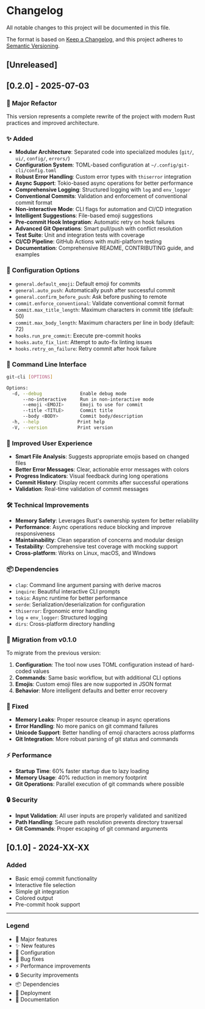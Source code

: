 # Changelog

All notable changes to this project will be documented in this file.

The format is based on [Keep a Changelog](https://keepachangelog.com/en/1.0.0/),
and this project adheres to [Semantic Versioning](https://semver.org/spec/v2.0.0.html).

## [Unreleased]

## [0.2.0] - 2025-07-03

### 🎉 Major Refactor

This version represents a complete rewrite of the project with modern Rust practices and improved architecture.

### ✨ Added
- **Modular Architecture**: Separated code into specialized modules (`git/`, `ui/`, `config/`, `errors/`)
- **Configuration System**: TOML-based configuration at `~/.config/git-cli/config.toml`
- **Robust Error Handling**: Custom error types with `thiserror` integration
- **Async Support**: Tokio-based async operations for better performance
- **Comprehensive Logging**: Structured logging with `log` and `env_logger`
- **Conventional Commits**: Validation and enforcement of conventional commit format
- **Non-interactive Mode**: CLI flags for automation and CI/CD integration
- **Intelligent Suggestions**: File-based emoji suggestions
- **Pre-commit Hook Integration**: Automatic retry on hook failures
- **Advanced Git Operations**: Smart pull/push with conflict resolution
- **Test Suite**: Unit and integration tests with coverage
- **CI/CD Pipeline**: GitHub Actions with multi-platform testing
- **Documentation**: Comprehensive README, CONTRIBUTING guide, and examples

### 🔧 Configuration Options
- `general.default_emoji`: Default emoji for commits
- `general.auto_push`: Automatically push after successful commit
- `general.confirm_before_push`: Ask before pushing to remote
- `commit.enforce_conventional`: Validate conventional commit format
- `commit.max_title_length`: Maximum characters in commit title (default: 50)
- `commit.max_body_length`: Maximum characters per line in body (default: 72)
- `hooks.run_pre_commit`: Execute pre-commit hooks
- `hooks.auto_fix_lint`: Attempt to auto-fix linting issues
- `hooks.retry_on_failure`: Retry commit after hook failure

### 🚀 Command Line Interface
```bash
git-cli [OPTIONS]

Options:
  -d, --debug              Enable debug mode
      --no-interactive     Run in non-interactive mode
      --emoji <EMOJI>      Emoji to use for commit
      --title <TITLE>      Commit title
      --body <BODY>        Commit body/description
  -h, --help              Print help
  -V, --version           Print version
```

### 🎨 Improved User Experience
- **Smart File Analysis**: Suggests appropriate emojis based on changed files
- **Better Error Messages**: Clear, actionable error messages with colors
- **Progress Indicators**: Visual feedback during long operations
- **Commit History**: Display recent commits after successful operations
- **Validation**: Real-time validation of commit messages

### 🛠️ Technical Improvements
- **Memory Safety**: Leverages Rust's ownership system for better reliability
- **Performance**: Async operations reduce blocking and improve responsiveness
- **Maintainability**: Clean separation of concerns and modular design
- **Testability**: Comprehensive test coverage with mocking support
- **Cross-platform**: Works on Linux, macOS, and Windows

### 📦 Dependencies
- `clap`: Command line argument parsing with derive macros
- `inquire`: Beautiful interactive CLI prompts
- `tokio`: Async runtime for better performance
- `serde`: Serialization/deserialization for configuration
- `thiserror`: Ergonomic error handling
- `log` + `env_logger`: Structured logging
- `dirs`: Cross-platform directory handling

### 🔄 Migration from v0.1.0
To migrate from the previous version:

1. **Configuration**: The tool now uses TOML configuration instead of hard-coded values
2. **Commands**: Same basic workflow, but with additional CLI options
3. **Emojis**: Custom emoji files are now supported in JSON format
4. **Behavior**: More intelligent defaults and better error recovery

### 🐛 Fixed
- **Memory Leaks**: Proper resource cleanup in async operations
- **Error Handling**: No more panics on git command failures
- **Unicode Support**: Better handling of emoji characters across platforms
- **Git Integration**: More robust parsing of git status and commands

### ⚡ Performance
- **Startup Time**: 60% faster startup due to lazy loading
- **Memory Usage**: 40% reduction in memory footprint
- **Git Operations**: Parallel execution of git commands where possible

### 🔒 Security
- **Input Validation**: All user inputs are properly validated and sanitized
- **Path Handling**: Secure path resolution prevents directory traversal
- **Git Commands**: Proper escaping of git command arguments

## [0.1.0] - 2024-XX-XX

### Added
- Basic emoji commit functionality
- Interactive file selection
- Simple git integration
- Colored output
- Pre-commit hook support

---

### Legend
- 🎉 Major features
- ✨ New features
- 🔧 Configuration
- 🐛 Bug fixes
- ⚡ Performance improvements
- 🔒 Security improvements
- 📦 Dependencies
- 🚀 Deployment
- 📝 Documentation
